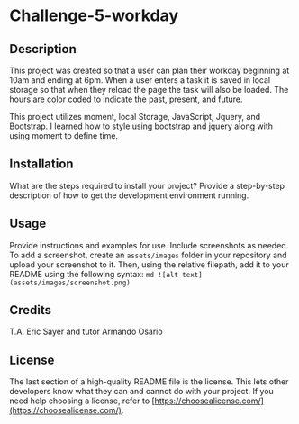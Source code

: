 # Challenge-5-workday

## Description
This project was created so that a user can plan their workday beginning at 10am and ending at 6pm. When a user enters a task it is saved in local storage so that when they reload the page the task will also be loaded. The hours are color coded to indicate the past, present, and future. 

This project utilizes moment, local Storage, JavaScript, Jquery, and Bootstrap. I learned how to style using bootstrap and jquery along with using moment to define time.
## Installation
What are the steps required to install your project? Provide a step-by-step description of how to get the development environment running.
## Usage
Provide instructions and examples for use. Include screenshots as needed.
To add a screenshot, create an `assets/images` folder in your repository and upload your screenshot to it. Then, using the relative filepath, add it to your README using the following syntax:
    ```md
    ![alt text](assets/images/screenshot.png)
    ```
## Credits
T.A. Eric Sayer and tutor Armando Osario
## License
The last section of a high-quality README file is the license. This lets other developers know what they can and cannot do with your project. If you need help choosing a license, refer to [https://choosealicense.com/](https://choosealicense.com/).
